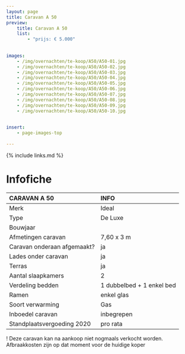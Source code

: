 ```yaml
---
layout: page
title: Caravan A 50
preview: 
    title: Caravan A 50
    list:
        - "prijs: € 5.000"
        
        
images:
    - /img/overnachten/te-koop/A50/A50-01.jpg
    - /img/overnachten/te-koop/A50/A50-02.jpg
    - /img/overnachten/te-koop/A50/A50-03.jpg
    - /img/overnachten/te-koop/A50/A50-04.jpg
    - /img/overnachten/te-koop/A50/A50-05.jpg
    - /img/overnachten/te-koop/A50/A50-06.jpg
    - /img/overnachten/te-koop/A50/A50-07.jpg
    - /img/overnachten/te-koop/A50/A50-08.jpg
    - /img/overnachten/te-koop/A50/A50-09.jpg
    - /img/overnachten/te-koop/A50/A50-10.jpg
    
    
insert:
    - page-images-top
    
---
```


{% include links.md %}



# Infofiche 

CARAVAN A 50                | INFO        | 
:---------------------------|:------------|
Merk                        |Ideal 
Type                        |De Luxe
Bouwjaar                    |
Afmetingen caravan          |7,60 x 3 m
Caravan onderaan afgemaakt? |ja
Lades onder caravan         |ja
Terras                      |ja
Aantal slaapkamers          |2
Verdeling bedden            |1 dubbelbed + 1 enkel bed
Ramen                       |enkel glas
Soort verwarming            |Gas
Inboedel caravan            |inbegrepen
Standplaatsvergoeding 2020  |pro rata

! Deze caravan kan na aankoop niet nogmaals verkocht worden. Afbraakkosten zijn op dat moment voor de huidige koper
